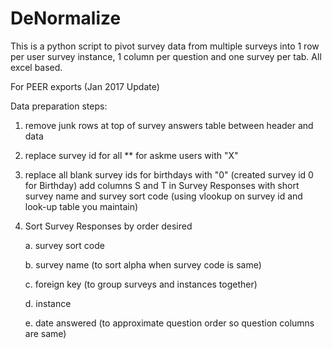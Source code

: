 # DeNormalize
This is a python script to pivot survey data from multiple surveys into 1 row per user survey instance, 1 column per question and one survey per tab. All excel based.

For PEER exports (Jan 2017 Update)

Data preparation steps:

1. remove junk rows at top of survey answers table between header and data

2. replace survey id for all ** for askme users with "X"

3. replace all blank survey ids for birthdays with "0" (created survey id 0 for Birthday)
add columns S and T in Survey Responses with short survey name and survey sort code (using vlookup on survey id and look-up table you maintain)

4. Sort Survey Responses by order desired

    a. survey sort code
   
    b. survey name (to sort alpha when survey code is same)
   
    c. foreign key (to group surveys and instances together)
 
    d. instance

    e. date answered (to approximate question order so question columns are same)
